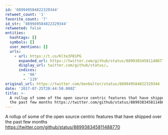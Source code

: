 ```yaml
---
id: '889949584822329344'
retweet_count: '1'
favorite_count: '7'
id_str: '889949584822329344'
retweeted: false
entities:
  hashtags: []
  symbols: []
  user_mentions: []
  urls:
    - url: https://t.co/Klte3FB1PG
      expanded_url: https://twitter.com/github/status/889938345811488770
      display_url: twitter.com/github/status/…
      indices:
        - '96'
        - '119'
original_url: https://twitter.com/benbalter/status/889949584822329344
date: '2017-07-25T20:44:50.000Z'
title: >-
  A rollup of some of the open source centric features that have shipped over
  the past few months https://twitter.com/github/status/889938345811488770
---
```


A rollup of some of the open source centric features that have shipped over the past few months https://twitter.com/github/status/889938345811488770